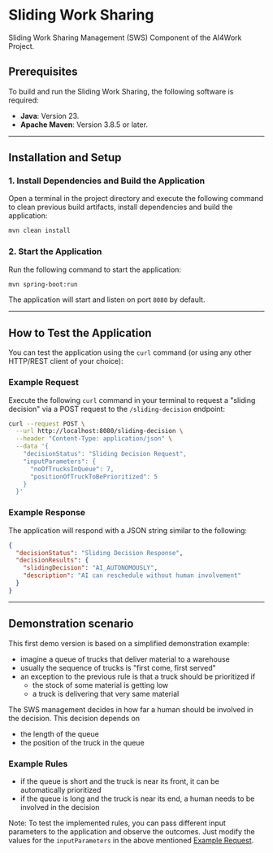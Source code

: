 # Sliding Work Sharing 

Sliding Work Sharing Management (SWS) Component of the AI4Work Project.  

## Prerequisites
To build and run the Sliding Work Sharing, the following software is required:
- **Java**: Version 23.
- **Apache Maven**: Version 3.8.5 or later.

---

## Installation and Setup

### 1. Install Dependencies and Build the Application
Open a terminal in the project directory and execute the following command to clean previous build artifacts, install dependencies and build the application:

```bash
mvn clean install
```

### 2. Start the Application
Run the following command to start the application:

```bash
mvn spring-boot:run
```

The application will start and listen on port `8080` by default.

---

## How to Test the Application

You can test the application using the `curl` command (or using any other HTTP/REST client of your choice):

### Example Request
Execute the following `curl` command in your terminal to request a "sliding decision" via a POST request to the `/sliding-decision` endpoint:

```bash
curl --request POST \
  --url http://localhost:8080/sliding-decision \
  --header "Content-Type: application/json" \
  --data '{
    "decisionStatus": "Sliding Decision Request",
    "inputParameters": {
      "noOfTrucksInQueue": 7,
      "positionOfTruckToBePrioritized": 5
    }
  }'

```

### Example Response
The application will respond with a JSON string similar to the following:

```json
{
  "decisionStatus": "Sliding Decision Response",
  "decisionResults": {
    "slidingDecision": "AI_AUTONOMOUSLY",
    "description": "AI can reschedule without human involvement"
  }
}
```

--- 

## Demonstration scenario

This first demo version is based on a simplified demonstration example:

- imagine a queue of trucks that deliver material to a warehouse
- usually the sequence of trucks is "first come, first served"
- an exception to the previous rule is that a truck should be prioritized if
  - the stock of some material is getting low
  - a truck is delivering that very same material

The SWS management decides in how far a human should be involved in the decision. This decision depends on
- the length of the queue
- the position of the truck in the queue

### Example Rules

- if the queue is short and the truck is near its front, it can be automatically prioritized
- if the queue is long and the truck is near its end, a human needs to be involved in the decision

Note: To test the implemented rules, you can pass different input parameters to the application and observe the outcomes. Just modify the values for the `inputParameters` in the above mentioned [Example Request](#example-request). 


